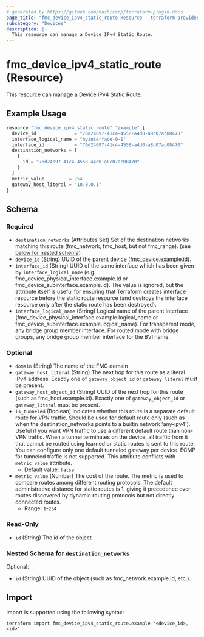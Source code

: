 ```yaml
---
# generated by https://github.com/hashicorp/terraform-plugin-docs
page_title: "fmc_device_ipv4_static_route Resource - terraform-provider-fmc"
subcategory: "Devices"
description: |-
  This resource can manage a Device IPv4 Static Route.
---
```


# fmc_device_ipv4_static_route (Resource)

This resource can manage a Device IPv4 Static Route.

## Example Usage

```terraform
resource "fmc_device_ipv4_static_route" "example" {
  device_id              = "76d24097-41c4-4558-a4d0-a8c07ac08470"
  interface_logical_name = "myinterface-0-1"
  interface_id           = "76d24097-41c4-4558-a4d0-a8c07ac08470"
  destination_networks = [
    {
      id = "76d24097-41c4-4558-a4d0-a8c07ac08470"
    }
  ]
  metric_value         = 254
  gateway_host_literal = "10.0.0.1"
}
```

<!-- schema generated by tfplugindocs -->
## Schema

### Required

- `destination_networks` (Attributes Set) Set of the destination networks matching this route (fmc_network, fmc_host, but not fmc_range). (see [below for nested schema](#nestedatt--destination_networks))
- `device_id` (String) UUID of the parent device (fmc_device.example.id).
- `interface_id` (String) UUID of the same interface which has been given by `interface_logical_name` (e.g. fmc_device_physical_interface.example.id or fmc_device_subinterface.example.id). The value is ignored, but the attribute itself is useful for ensuring that Terraform creates interface resource before the static route resource (and destroys the interface resource only after the static route has been destroyed).
- `interface_logical_name` (String) Logical name of the parent interface (fmc_device_physical_interface.example.logical_name or fmc_device_subinterface.example.logical_name). For transparent mode, any bridge group member interface. For routed mode with bridge groups, any bridge group member interface for the BVI name.

### Optional

- `domain` (String) The name of the FMC domain
- `gateway_host_literal` (String) The next hop for this route as a literal IPv4 address. Exactly one of `gateway_object_id` or `gateway_literal` must be present.
- `gateway_host_object_id` (String) UUID of the next hop for this route (such as fmc_host.example.id). Exactly one of `gateway_object_id` or `gateway_literal` must be present.
- `is_tunneled` (Boolean) Indicates whether this route is a separate default route for VPN traffic. Should be used for default route only (such as when the destination_networks points to a builtin network 'any-ipv4'). Useful if you want VPN traffic to use a different default route than non-VPN traffic. When a tunnel terminates on the device, all traffic from it that cannot be routed using learned or static routes is sent to this route. You can configure only one default tunneled gateway per device. ECMP for tunneled traffic is not supported. This attribute conflicts with `metric_value` attribute.
  - Default value: `false`
- `metric_value` (Number) The cost of the route. The metric is used to compare routes among different routing protocols. The default administrative distance for static routes is 1, giving it precedence over routes discovered by dynamic routing protocols but not directly connected routes.
  - Range: `1`-`254`

### Read-Only

- `id` (String) The id of the object

<a id="nestedatt--destination_networks"></a>
### Nested Schema for `destination_networks`

Optional:

- `id` (String) UUID of the object (such as fmc_network.example.id, etc.).

## Import

Import is supported using the following syntax:

```shell
terraform import fmc_device_ipv4_static_route.example "<device_id>,<id>"
```
